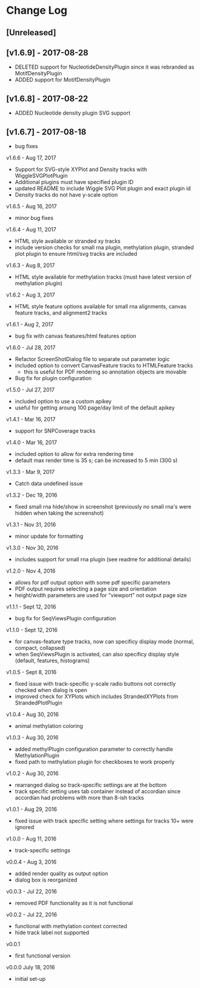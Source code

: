 # Change Log

## [Unreleased]

## [v1.6.9] - 2017-08-28
- DELETED support for NucleotideDensityPlugin since it was rebranded as MotifDensityPlugin
- ADDED support for MotifDensityPlugin

## [v1.6.8] - 2017-08-22
- ADDED Nucleotide density plugin SVG support

## [v1.6.7] - 2017-08-18
- bug fixes

v1.6.6 - Aug 17, 2017
- Support for SVG-style XYPlot and Density tracks with WiggleSVGPlotPlugin
- Additional plugins must have specified plugin ID
- updated README to include Wiggle SVG Plot plugin and exact plugin id
- Density tracks do not have y-scale option

v1.6.5 - Aug 16, 2017
- minor bug fixes

v1.6.4 - Aug 11, 2017
- HTML style available or stranded xy tracks
- include version checks for small rna plugin, methylation plugin, stranded plot plugin to ensure html/svg tracks are included

v1.6.3 - Aug 8, 2017
- HTML style available for methylation tracks (must have latest version of methylation plugin)

v1.6.2 - Aug 3, 2017
- HTML style feature options available for small rna alignments, canvas feature tracks, and alignment2 tracks

v1.6.1 - Aug 2, 2017
- bug fix with canvas features/html features option

v1.6.0 - Jul 28, 2017
- Refactor ScreenShotDialog file to separate out parameter logic
- included option to convert CanvasFeature tracks to HTMLFeature tracks
  - this is useful for PDF rendering so annotation objects are movable
- Bug fix for plugin configuration

v1.5.0 - Jul 27, 2017
- included option to use a custom apikey
- useful for getting aroung 100 page/day limit of the default apikey

v1.4.1 - Mar 16, 2017
- support for SNPCoverage tracks

v1.4.0 - Mar 16, 2017
- included option to allow for extra rendering time
- default max render time is 35 s; can be increased to 5 min (300 s)

v1.3.3 - Mar 9, 2017
- Catch data undefined issue

v1.3.2 - Dec 19, 2016
- fixed small rna hide/show in screenshot (previously no small rna's were hidden when taking the screenshot)

v1.3.1 - Nov 31, 2016
- minor update for formatting

v1.3.0 - Nov 30, 2016
- includes support for small rna plugin (see readme for additional details)

v1.2.0 - Nov 4, 2016
- allows for pdf output option with some pdf specific parameters
- PDF output requires selecting a page size and orientation
- height/width parameters are used for "viewport" not output page size

v1.1.1 - Sept 12, 2016
- bug fix for SeqViewsPlugin configuration

v1.1.0 - Sept 12, 2016
- for canvas-feature type tracks, now can specificy display mode (normal, compact, collapsed)
- when SeqViewsPlugin is activated, can also specificy display style (default, features, histograms)

v1.0.5 - Sept 8, 2016
- fixed issue with track-specific y-scale radio buttons not correctly checked when dialog is open
- improved check for XYPlots which includes StrandedXYPlots from StrandedPlotPlugin

v1.0.4 - Aug 30, 2016
- animal methylation coloring

v1.0.3 - Aug 30, 2016
- added methylPlugin configuration parameter to correctly handle MethylationPlugin
- fixed path to methylation plugin for checkboxes to work properly

v1.0.2 - Aug 30, 2016
- rearranged dialog so track-specific settings are at the bottom
- track specific setting uses tab container instead of accordian since accordian had problems with more than 8-ish tracks

v1.0.1 - Aug 29, 2016
- fixed issue with track specific setting where settings for tracks 10+ were ignored

v1.0.0 - Aug 11, 2016
- track-specific settings

v0.0.4 - Aug 3, 2016
- added render quality as output option
- dialog box is reorganized

v0.0.3 - Jul 22, 2016
- removed PDF functionality as it is not functional

v0.0.2 - Jul 22, 2016
- functional with methylation context corrected
- hide track label not supported

v0.0.1
- first functional version

v0.0.0 July 18, 2016
- initial set-up